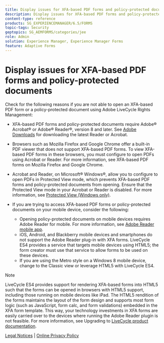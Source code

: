 ```yaml
---
title: Display issues for XFA-based PDF forms and policy-protected documents
description: Display issues for XFA-based PDF forms and policy-protected documents
content-type: reference
products: SG_EXPERIENCEMANAGER/6.5/FORMS
topic-tags: Security
geptopics: SG_AEMFORMS/categories/jee
role: Admin
solution: Experience Manager, Experience Manager Forms
feature: Adaptive Forms
---
```

# Display issues for XFA-based PDF forms and policy-protected documents

Check for the following reasons if you are not able to open an XFA-based PDF form or a policy-protected document using Adobe LiveCycle Rights Management:

* XFA-based PDF forms and policy-protected documents require Adobe&reg; Acrobat&reg; or Adobe&reg; Reader&reg;, version 8 and later. See [Adobe Downloads](https://www.adobe.com/downloads.html) for downloading the latest Reader or Acrobat.
* Browsers such as Mozilla Firefox and Google Chrome offer a built-in PDF viewer that does not support XFA-based PDF forms. To view XFA-based PDF forms in these browsers, you must configure to open PDFs using Acrobat or Reader. For more information, see XFA-based PDF forms on Mozilla Firefox and Google Chrome.
* Acrobat and Reader, on Microsoft&reg; Windows&reg;, allow you to configure to open PDFs in Protected View mode, which prevents XFA-based PDF forms and policy-protected documents from opening. Ensure that the Protected View mode in your Acrobat or Reader is disabled. For more information, see [Protected View (Windows only)](https://helpx.adobe.com/acrobat/kb/end-of-support-acrobat-x-reader-x.html).
* If you are trying to access XFA-based PDF forms or policy-protected documents on your mobile device, consider the following:

    * Opening policy-protected documents on mobile devices requires Adobe Reader for mobile. For more information, see [Adobe Reader mobile app](https://www.adobe.com/in/acrobat/mobile/acrobat-reader.html).
    * iOS, Android, and Blackberry mobile devices and smartphones do not support the Adobe Reader plug-in with XFA forms. LiveCycle ES4 provides a service that targets mobile devices using HTML5; the form creator must use that service to allow forms to be used on these devices.
    * If you are using the Metro style on a Windows 8 mobile device, change to the Classic view or leverage HTML5 with LiveCycle ES4.

>[!NOTE]
>
>LiveCycle ES4 provides support for rendering XFA-based forms into HTML5 such that the forms can be opened in browsers with HTML5 support, including those running on mobile devices like iPad. The HTML5 rendition of the forms maintains the layout of the form design and supports most form logic (such as JavaScript, form calc, and form validations) embedded in the XFA form template. This way, your technology investments in XFA forms are easily carried over to the devices where running the Adobe Reader plugin is not feasible. 
>For more information, see Upgrading to [LiveCycle product documentation](https://business.adobe.com/products/experience-manager/forms/aem-forms.html).

[Legal Notices](https://chl-author-preview.corp.adobe.com/content/help/en/legal/legal-notices.html)    |    [Online Privacy Policy](https://www.adobe.com/privacy.html)